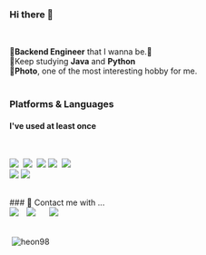 ### Hi there 👋
<br>


        
        
🛴**Backend Engineer** that I wanna be.🏁<br>
🔎Keep studying **Java** and **Python**<br>
📸**Photo**, one of the most interesting hobby for me.<br><br>



### Platforms & Languages
#### I've used at least once

<br>
<p> 
    <img src="https://img.shields.io/badge/Java-007396?style=flat&logo=OpenJDK&logoColor=white"/></a>&nbsp 
    <img src="https://img.shields.io/badge/Python-3766AB?style=flat-square&logo=Python&logoColor=white"/></a>&nbsp 
    <img src="https://img.shields.io/badge/Mysql-E6B91E?style=flat-square&logo=MySql&logoColor=white"/></a>
    <img src="https://img.shields.io/badge/Javascript-ffb13b?style=flat-square&logo=javascript&logoColor=white"/></a>&nbsp
    <img src="https://img.shields.io/badge/css-1572B6?style=flat-square&logo=css3&logoColor=white"/></a>&nbsp
    <br>
    <img src="https://img.shields.io/badge/Eclipse%20IDE-2C2255.svg?&style=for-the-badge&logo=Eclipse%20IDE&logoColor=white"/>
    <img src="https://img.shields.io/badge/Visual%20Studio%20Code-007ACC.svg?&style=for-the-badge&logo=Visual%20Studio%20Code&logoColor=white"/>
</p>
<br>
### 💬 Contact me with ...<br>
<a href="mailto:fogjs8424@gmail.com" target="_blank">
        <img src="https://img.shields.io/badge/fogjs8424@gmail.com-EA4335?style=flat-square&logo=Gmail&logoColor=white"/></a>
<a href="https://mail.naver.com/">
        <img src="https://img.shields.io/badge/%F0%9F%93%A7-duafogjs%40naver.com-yellowgreen" style="height : auto; margin-left : 10px; margin-right : 10px;"/></a>
<a href="https://www.instagram.com/rh_plus_sc/">
        <img src="http://img.shields.io/badge/-Instagram-black?style=flat&logo=Instagram&link=https://www.instagram.com/rh_plus_sc/" style="height : auto; margin-left : 10px; margin-right : 10px;"/></a><br><br>

<p>&nbsp;<img align="center" src="https://github-readme-stats.vercel.app/api?username=heon98&show_icons=true&locale=en" alt="heon98" /></p>


